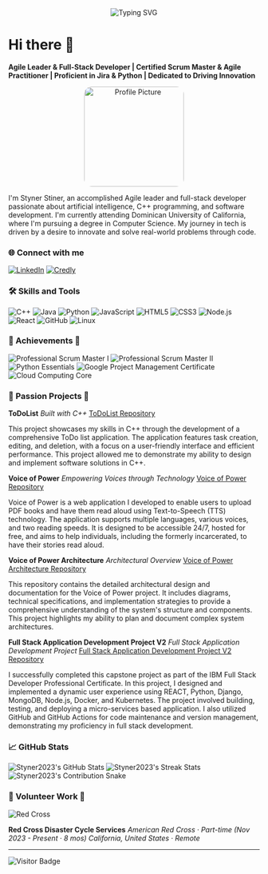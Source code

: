 <!-- Typing effect animation -->
<div align="center">
  <img src="https://readme-typing-svg.herokuapp.com?font=Pacifico&size=24&pause=1000&color=FF69B4&center=true&vCenter=true&width=435&lines=Welcome+to+my+GitHub+Profile!;I'm+Styner+Stiner;I+love+AI+and+C++;Full+Stack+Developer;Agile+Leader+%26+Scrum+Master" alt="Typing SVG" />
</div>

# Hi there 👋

**Agile Leader & Full-Stack Developer | Certified Scrum Master & Agile Practitioner | Proficient in Jira & Python | Dedicated to Driving Innovation**

<div align="center">
  <img src="https://github.com/account" alt="Profile Picture" width="200" style="border-radius: 15px; animation: fadeInOut 5s infinite;" />
</div>

<style>
@keyframes fadeInOut {
  0%, 100% { opacity: 1; }
  50% { opacity: 0; }
}
</style>

I'm Styner Stiner, an accomplished Agile leader and full-stack developer passionate about artificial intelligence, C++ programming, and software development. I'm currently attending Dominican University of California, where I'm pursuing a degree in Computer Science. My journey in tech is driven by a desire to innovate and solve real-world problems through code.

### 🌐 Connect with me

[![LinkedIn](https://img.shields.io/badge/LinkedIn-0077B5?style=for-the-badge&logo=linkedin&logoColor=white)](https://www.linkedin.com/in/kishana-stiner/)
[![Credly](https://img.shields.io/badge/Credly-FF6B00?style=for-the-badge&logo=credly&logoColor=white)](https://www.credly.com/users/kishana.stiner/badges)

### 🛠 Skills and Tools

![C++](https://img.shields.io/badge/C%2B%2B-00599C?style=for-the-badge&logo=cplusplus&logoColor=white)
![Java](https://img.shields.io/badge/Java-ED8B00?style=for-the-badge&logo=java&logoColor=white)
![Python](https://img.shields.io/badge/Python-3776AB?style=for-the-badge&logo=python&logoColor=white)
![JavaScript](https://img.shields.io/badge/JavaScript-F7DF1E?style=for-the-badge&logo=javascript&logoColor=black)
![HTML5](https://img.shields.io/badge/HTML5-E34F26?style=for-the-badge&logo=html5&logoColor=white)
![CSS3](https://img.shields.io/badge/CSS3-1572B6?style=for-the-badge&logo=css3&logoColor=white)
![Node.js](https://img.shields.io/badge/Node.js-339933?style=for-the-badge&logo=nodedotjs&logoColor=white)
![React](https://img.shields.io/badge/React-20232A?style=for-the-badge&logo=react&logoColor=61DAFB)
![GitHub](https://img.shields.io/badge/GitHub-181717?style=for-the-badge&logo=github&logoColor=white)
![Linux](https://img.shields.io/badge/Linux-FCC624?style=for-the-badge&logo=linux&logoColor=black)

### 🌸 Achievements 🌸

![Professional Scrum Master I](https://img.shields.io/badge/-Professional%20Scrum%20Master%20I-blue?style=for-the-badge&logo=badge&logoColor=white)
![Professional Scrum Master II](https://img.shields.io/badge/-Professional%20Scrum%20Master%20II-blue?style=for-the-badge&logo=badge&logoColor=white)
![Python Essentials](https://img.shields.io/badge/-Python%20Essentials-blue?style=for-the-badge&logo=badge&logoColor=white)
![Google Project Management Certificate](https://img.shields.io/badge/-Google%20Project%20Management%20Certificate-blue?style=for-the-badge&logo=badge&logoColor=white)
![Cloud Computing Core](https://img.shields.io/badge/-Cloud%20Computing%20Core-blue?style=for-the-badge&logo=badge&logoColor=white)

### 🌟 Passion Projects 🌟

**ToDoList**
*Built with C++*
[ToDoList Repository](https://github.com/Styner2023/ToDoList)

This project showcases my skills in C++ through the development of a comprehensive ToDo list application. The application features task creation, editing, and deletion, with a focus on a user-friendly interface and efficient performance. This project allowed me to demonstrate my ability to design and implement software solutions in C++.

**Voice of Power**
*Empowering Voices through Technology*
[Voice of Power Repository](https://github.com/Styner2023/Voice_of_Power)

Voice of Power is a web application I developed to enable users to upload PDF books and have them read aloud using Text-to-Speech (TTS) technology. The application supports multiple languages, various voices, and two reading speeds. It is designed to be accessible 24/7, hosted for free, and aims to help individuals, including the formerly incarcerated, to have their stories read aloud.

**Voice of Power Architecture**
*Architectural Overview*
[Voice of Power Architecture Repository](https://github.com/Styner2023/voice-of-power-architecture)

This repository contains the detailed architectural design and documentation for the Voice of Power project. It includes diagrams, technical specifications, and implementation strategies to provide a comprehensive understanding of the system's structure and components. This project highlights my ability to plan and document complex system architectures.

**Full Stack Application Development Project V2**
*Full Stack Application Development Project*
[Full Stack Application Development Project V2 Repository](https://github.com/Styner2023/xrwvm-fullstack_developer_capstone)

I successfully completed this capstone project as part of the IBM Full Stack Developer Professional Certificate. In this project, I designed and implemented a dynamic user experience using REACT, Python, Django, MongoDB, Node.js, Docker, and Kubernetes. The project involved building, testing, and deploying a micro-services based application. I also utilized GitHub and GitHub Actions for code maintenance and version management, demonstrating my proficiency in full stack development.

### 📈 GitHub Stats

![Styner2023's GitHub Stats](https://github-readme-stats.vercel.app/api?username=Styner2023&show_icons=true&theme=radical)
![Styner2023's Streak Stats](https://github-readme-streak-stats.herokuapp.com/?user=Styner2023&theme=radical)
![Styner2023's Contribution Snake](https://github.com/Styner2023/Styner2023/blob/output/github-contribution-grid-snake.svg)

### 🌟 Volunteer Work 🌟

![Red Cross](https://img.shields.io/badge/Red%20Cross-D32F2F?style=for-the-badge&logo=american%20red%20cross&logoColor=white)

**Red Cross Disaster Cycle Services**
*American Red Cross · Part-time (Nov 2023 - Present · 8 mos)*
*California, United States · Remote*

---

![Visitor Badge](https://visitor-badge.glitch.me/badge?page_id=Styner2023.Styner2023)
